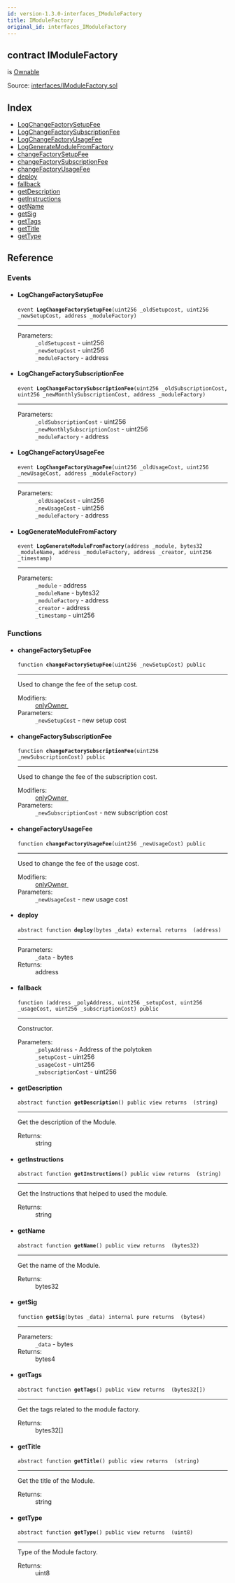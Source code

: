 ```yaml
---
id: version-1.3.0-interfaces_IModuleFactory
title: IModuleFactory
original_id: interfaces_IModuleFactory
---
```


<div class="contract-doc"><div class="contract"><h2 class="contract-header"><span class="contract-kind">contract</span> IModuleFactory</h2><p class="base-contracts"><span>is</span> <a href="es_openzeppelin-solidity_contracts_ownership_Ownable.html">Ownable</a></p><div class="source">Source: <a href="git+https://github.com/PolymathNetwork/polymath-core/blob/v1.3.3/contracts/interfaces/IModuleFactory.sol" target="_blank">interfaces/IModuleFactory.sol</a></div></div><div class="index"><h2>Index</h2><ul><li><a href="interfaces_IModuleFactory.html#LogChangeFactorySetupFee">LogChangeFactorySetupFee</a></li><li><a href="interfaces_IModuleFactory.html#LogChangeFactorySubscriptionFee">LogChangeFactorySubscriptionFee</a></li><li><a href="interfaces_IModuleFactory.html#LogChangeFactoryUsageFee">LogChangeFactoryUsageFee</a></li><li><a href="interfaces_IModuleFactory.html#LogGenerateModuleFromFactory">LogGenerateModuleFromFactory</a></li><li><a href="interfaces_IModuleFactory.html#changeFactorySetupFee">changeFactorySetupFee</a></li><li><a href="interfaces_IModuleFactory.html#changeFactorySubscriptionFee">changeFactorySubscriptionFee</a></li><li><a href="interfaces_IModuleFactory.html#changeFactoryUsageFee">changeFactoryUsageFee</a></li><li><a href="interfaces_IModuleFactory.html#deploy">deploy</a></li><li><a href="interfaces_IModuleFactory.html#">fallback</a></li><li><a href="interfaces_IModuleFactory.html#getDescription">getDescription</a></li><li><a href="interfaces_IModuleFactory.html#getInstructions">getInstructions</a></li><li><a href="interfaces_IModuleFactory.html#getName">getName</a></li><li><a href="interfaces_IModuleFactory.html#getSig">getSig</a></li><li><a href="interfaces_IModuleFactory.html#getTags">getTags</a></li><li><a href="interfaces_IModuleFactory.html#getTitle">getTitle</a></li><li><a href="interfaces_IModuleFactory.html#getType">getType</a></li></ul></div><div class="reference"><h2>Reference</h2><div class="events"><h3>Events</h3><ul><li><div class="item event"><span id="LogChangeFactorySetupFee" class="anchor-marker"></span><h4 class="name">LogChangeFactorySetupFee</h4><div class="body"><code class="signature">event <strong>LogChangeFactorySetupFee</strong><span>(uint256 _oldSetupcost, uint256 _newSetupCost, address _moduleFactory) </span></code><hr/><dl><dt><span class="label-parameters">Parameters:</span></dt><dd><div><code>_oldSetupcost</code> - uint256</div><div><code>_newSetupCost</code> - uint256</div><div><code>_moduleFactory</code> - address</div></dd></dl></div></div></li><li><div class="item event"><span id="LogChangeFactorySubscriptionFee" class="anchor-marker"></span><h4 class="name">LogChangeFactorySubscriptionFee</h4><div class="body"><code class="signature">event <strong>LogChangeFactorySubscriptionFee</strong><span>(uint256 _oldSubscriptionCost, uint256 _newMonthlySubscriptionCost, address _moduleFactory) </span></code><hr/><dl><dt><span class="label-parameters">Parameters:</span></dt><dd><div><code>_oldSubscriptionCost</code> - uint256</div><div><code>_newMonthlySubscriptionCost</code> - uint256</div><div><code>_moduleFactory</code> - address</div></dd></dl></div></div></li><li><div class="item event"><span id="LogChangeFactoryUsageFee" class="anchor-marker"></span><h4 class="name">LogChangeFactoryUsageFee</h4><div class="body"><code class="signature">event <strong>LogChangeFactoryUsageFee</strong><span>(uint256 _oldUsageCost, uint256 _newUsageCost, address _moduleFactory) </span></code><hr/><dl><dt><span class="label-parameters">Parameters:</span></dt><dd><div><code>_oldUsageCost</code> - uint256</div><div><code>_newUsageCost</code> - uint256</div><div><code>_moduleFactory</code> - address</div></dd></dl></div></div></li><li><div class="item event"><span id="LogGenerateModuleFromFactory" class="anchor-marker"></span><h4 class="name">LogGenerateModuleFromFactory</h4><div class="body"><code class="signature">event <strong>LogGenerateModuleFromFactory</strong><span>(address _module, bytes32 _moduleName, address _moduleFactory, address _creator, uint256 _timestamp) </span></code><hr/><dl><dt><span class="label-parameters">Parameters:</span></dt><dd><div><code>_module</code> - address</div><div><code>_moduleName</code> - bytes32</div><div><code>_moduleFactory</code> - address</div><div><code>_creator</code> - address</div><div><code>_timestamp</code> - uint256</div></dd></dl></div></div></li></ul></div><div class="functions"><h3>Functions</h3><ul><li><div class="item function"><span id="changeFactorySetupFee" class="anchor-marker"></span><h4 class="name">changeFactorySetupFee</h4><div class="body"><code class="signature">function <strong>changeFactorySetupFee</strong><span>(uint256 _newSetupCost) </span><span>public </span></code><hr/><div class="description"><p>Used to change the fee of the setup cost.</p></div><dl><dt><span class="label-modifiers">Modifiers:</span></dt><dd><a href="es_openzeppelin-solidity_contracts_ownership_Ownable.html#onlyOwner">onlyOwner </a></dd><dt><span class="label-parameters">Parameters:</span></dt><dd><div><code>_newSetupCost</code> - new setup cost</div></dd></dl></div></div></li><li><div class="item function"><span id="changeFactorySubscriptionFee" class="anchor-marker"></span><h4 class="name">changeFactorySubscriptionFee</h4><div class="body"><code class="signature">function <strong>changeFactorySubscriptionFee</strong><span>(uint256 _newSubscriptionCost) </span><span>public </span></code><hr/><div class="description"><p>Used to change the fee of the subscription cost.</p></div><dl><dt><span class="label-modifiers">Modifiers:</span></dt><dd><a href="es_openzeppelin-solidity_contracts_ownership_Ownable.html#onlyOwner">onlyOwner </a></dd><dt><span class="label-parameters">Parameters:</span></dt><dd><div><code>_newSubscriptionCost</code> - new subscription cost</div></dd></dl></div></div></li><li><div class="item function"><span id="changeFactoryUsageFee" class="anchor-marker"></span><h4 class="name">changeFactoryUsageFee</h4><div class="body"><code class="signature">function <strong>changeFactoryUsageFee</strong><span>(uint256 _newUsageCost) </span><span>public </span></code><hr/><div class="description"><p>Used to change the fee of the usage cost.</p></div><dl><dt><span class="label-modifiers">Modifiers:</span></dt><dd><a href="es_openzeppelin-solidity_contracts_ownership_Ownable.html#onlyOwner">onlyOwner </a></dd><dt><span class="label-parameters">Parameters:</span></dt><dd><div><code>_newUsageCost</code> - new usage cost</div></dd></dl></div></div></li><li><div class="item function"><span id="deploy" class="anchor-marker"></span><h4 class="name">deploy</h4><div class="body"><code class="signature"><span>abstract </span>function <strong>deploy</strong><span>(bytes _data) </span><span>external </span><span>returns  (address) </span></code><hr/><dl><dt><span class="label-parameters">Parameters:</span></dt><dd><div><code>_data</code> - bytes</div></dd><dt><span class="label-return">Returns:</span></dt><dd>address</dd></dl></div></div></li><li><div class="item function"><span id="fallback" class="anchor-marker"></span><h4 class="name">fallback</h4><div class="body"><code class="signature">function <strong></strong><span>(address _polyAddress, uint256 _setupCost, uint256 _usageCost, uint256 _subscriptionCost) </span><span>public </span></code><hr/><div class="description"><p>Constructor.</p></div><dl><dt><span class="label-parameters">Parameters:</span></dt><dd><div><code>_polyAddress</code> - Address of the polytoken</div><div><code>_setupCost</code> - uint256</div><div><code>_usageCost</code> - uint256</div><div><code>_subscriptionCost</code> - uint256</div></dd></dl></div></div></li><li><div class="item function"><span id="getDescription" class="anchor-marker"></span><h4 class="name">getDescription</h4><div class="body"><code class="signature"><span>abstract </span>function <strong>getDescription</strong><span>() </span><span>public </span><span>view </span><span>returns  (string) </span></code><hr/><div class="description"><p>Get the description of the Module.</p></div><dl><dt><span class="label-return">Returns:</span></dt><dd>string</dd></dl></div></div></li><li><div class="item function"><span id="getInstructions" class="anchor-marker"></span><h4 class="name">getInstructions</h4><div class="body"><code class="signature"><span>abstract </span>function <strong>getInstructions</strong><span>() </span><span>public </span><span>view </span><span>returns  (string) </span></code><hr/><div class="description"><p>Get the Instructions that helped to used the module.</p></div><dl><dt><span class="label-return">Returns:</span></dt><dd>string</dd></dl></div></div></li><li><div class="item function"><span id="getName" class="anchor-marker"></span><h4 class="name">getName</h4><div class="body"><code class="signature"><span>abstract </span>function <strong>getName</strong><span>() </span><span>public </span><span>view </span><span>returns  (bytes32) </span></code><hr/><div class="description"><p>Get the name of the Module.</p></div><dl><dt><span class="label-return">Returns:</span></dt><dd>bytes32</dd></dl></div></div></li><li><div class="item function"><span id="getSig" class="anchor-marker"></span><h4 class="name">getSig</h4><div class="body"><code class="signature">function <strong>getSig</strong><span>(bytes _data) </span><span>internal </span><span>pure </span><span>returns  (bytes4) </span></code><hr/><dl><dt><span class="label-parameters">Parameters:</span></dt><dd><div><code>_data</code> - bytes</div></dd><dt><span class="label-return">Returns:</span></dt><dd>bytes4</dd></dl></div></div></li><li><div class="item function"><span id="getTags" class="anchor-marker"></span><h4 class="name">getTags</h4><div class="body"><code class="signature"><span>abstract </span>function <strong>getTags</strong><span>() </span><span>public </span><span>view </span><span>returns  (bytes32[]) </span></code><hr/><div class="description"><p>Get the tags related to the module factory.</p></div><dl><dt><span class="label-return">Returns:</span></dt><dd>bytes32[]</dd></dl></div></div></li><li><div class="item function"><span id="getTitle" class="anchor-marker"></span><h4 class="name">getTitle</h4><div class="body"><code class="signature"><span>abstract </span>function <strong>getTitle</strong><span>() </span><span>public </span><span>view </span><span>returns  (string) </span></code><hr/><div class="description"><p>Get the title of the Module.</p></div><dl><dt><span class="label-return">Returns:</span></dt><dd>string</dd></dl></div></div></li><li><div class="item function"><span id="getType" class="anchor-marker"></span><h4 class="name">getType</h4><div class="body"><code class="signature"><span>abstract </span>function <strong>getType</strong><span>() </span><span>public </span><span>view </span><span>returns  (uint8) </span></code><hr/><div class="description"><p>Type of the Module factory.</p></div><dl><dt><span class="label-return">Returns:</span></dt><dd>uint8</dd></dl></div></div></li></ul></div></div></div>
